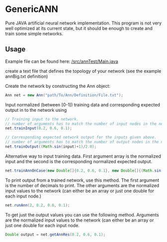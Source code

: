 # GenericANN
Pure JAVA artificial neural network implementation.
This program is not very well optimized at its current state, but it should be enough to create and train some simple networks.


## Usage

Example file can be found here: [/src/annTest/Main.java](/src/annTest/Main.java)

create a text file that defines the topology of your network (see the example annBig.txt definition)

Create the network by constructing the Ann object:
```java
Ann net = new Ann("path/To/Ann/Definition/File.txt");
```

Input normalized (between [0-1]) training data and corresponding expected output in to the network using
```java
// Training input to the network.
// number of arguments has to match the number of input nodes in the network
net.trainInput(0.2, 0.6, 0.1); 

// Corresponding expected network output for the inputs given above.
// number of arguments has to match the number of output nodes in the network
net.trainOutput((Math.sin(input)+1)/2.0); 	
```	
Alternative way to input training data. 
First argument array is the normalized input and the second is the corresponding normalized expected output.

```java
net.trainAnnOnCase(new Double[]{0.2, 0.6, 0.1}, new Double[]{(Math.sin(input)+1)/2.0});	
```	

To print output from a trained network, use this method.
The first argument is the number of decimals to print. 
The other arguments are the normalized input values to the network (can either be an array or just one double for each input node.)
```java
net.runAnn(2, 0.2, 0.6, 0.1);
```	

To get just the output values you can use the following method.
Arguments are the normalized input values to the network (can either be an array or just one double for each input node.
```java
Double output = net.getAnnRes(0.2, 0.6, 0.1);
```	

